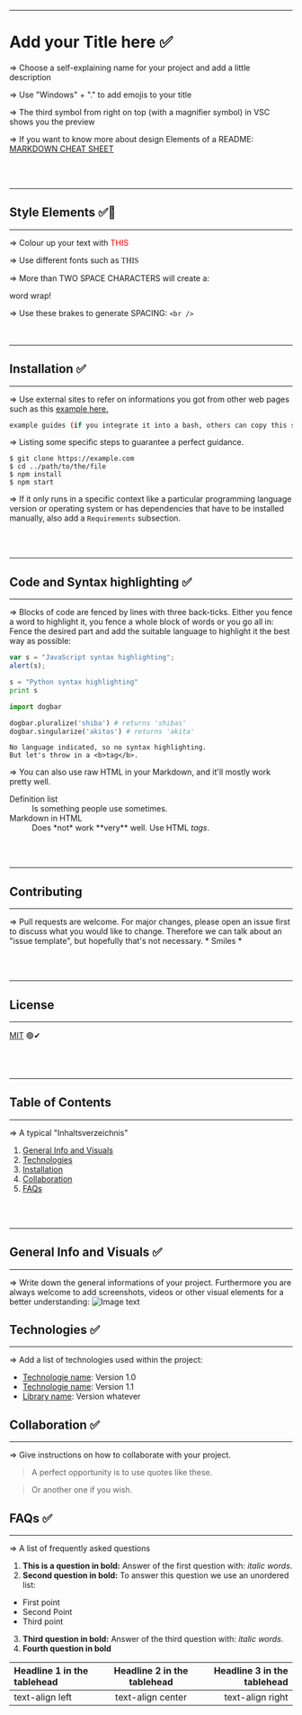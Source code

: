 ***
# Add your Title here ✅
=> Choose a self-explaining name for your project and add a little description

=> Use "Windows" + "." to add emojis to your title

=> The third symbol from right on top (with a magnifier symbol) in VSC shows you the preview

=> If you want to know more about design Elements of a README: [MARKDOWN CHEAT SHEET](https://www.markdownguide.org/cheat-sheet/)

<br />
<br />

***
## Style Elements ✅🎨
---
=> Colour up your text with <span style="color:red">THIS</span>

=> Use different fonts such as <span style="font-family:Papyrus; font-size:1em;">THIS</span>

=> More than TWO SPACE CHARACTERS will create a: 

word wrap!

=> Use these brakes to generate SPACING: ```<br />```
<br />
<br />
<br />

***
## Installation ✅
***
 
=> Use external sites to refer on informations you got from other web pages such as this [example here.](https://example.com/)

```bash
example guides (if you integrate it into a bash, others can copy this statement)
```
=> Listing some specific steps to guarantee a perfect guidance. 
```
$ git clone https://example.com
$ cd ../path/to/the/file
$ npm install
$ npm start
```
=> If it only runs in a specific context like a particular programming language version or operating system or has dependencies that have to be installed manually, also add a ```Requirements``` subsection.

<br />
<br />

***
## Code and Syntax highlighting ✅
***
=> Blocks of code are fenced by lines with three back-ticks. Either you fence a word to highlight it, you fence a whole block of words or you go all in: Fence the desired part and add the suitable language to highlight it the best way as possible:
```javascript
var s = "JavaScript syntax highlighting";
alert(s);
```
 
```python
s = "Python syntax highlighting"
print s
```
```python
import dogbar

dogbar.pluralize('shiba') # returns 'shibas'
dogbar.singularize('akitas') # returns 'akita'
```
 
```
No language indicated, so no syntax highlighting. 
But let's throw in a <b>tag</b>.
```

=> You can also use raw HTML in your Markdown, and it'll mostly work pretty well.

<dl>
  <dt>Definition list</dt>
  <dd>Is something people use sometimes.</dd>

  <dt>Markdown in HTML</dt>
  <dd>Does *not* work **very** well. Use HTML <em>tags</em>.</dd>
</dl>

<br />
<br />

***
## Contributing
***
=> Pull requests are welcome. For major changes, please open an issue first to discuss what you would like to change.
Therefore we can talk about an "issue template", but hopefully that's not necessary. * Smiles *

<br />
<br />

***
## License
***
[MIT](https://choosealicense.com/licenses/mit/) 🟢✔

<br />
<br />

***
## Table of Contents
***
=> A typical "Inhaltsverzeichnis"
1. [General Info and Visuals](#general-info)
2. [Technologies](#technologies)
3. [Installation](#installation)
4. [Collaboration](#collaboration)
5. [FAQs](#faqs)

<br />
<br />

***
## General Info and Visuals ✅
***
=> Write down the general informations of your project. Furthermore you are always welcome to add screenshots, videos or other visual elements for a better understanding:
![Image text](https://icon-library.com/images/shiba-inu-icon/shiba-inu-icon-21.jpg "This is a cute Shiba. Hug him!")

## Technologies ✅
***
 => Add a list of technologies used within the project:
* [Technologie name](https://example.com): Version 1.0
* [Technologie name](https://example.com): Version 1.1
* [Library name](https://example.com): Version whatever


## Collaboration ✅
***
=> Give instructions on how to collaborate with your project.
> A perfect opportunity is to use quotes like these.

> Or another one if you wish.

## FAQs ✅
***
=> A list of frequently asked questions
1. **This is a question in bold:**
Answer of the first question with: _italic words_. 
2. __Second question in bold:__ 
To answer this question we use an unordered list:
* First point
* Second Point
* Third point
3. **Third question in bold:**
Answer of the third question with: *italic words*.
4. **Fourth question in bold**

| Headline 1 in the tablehead | Headline 2 in the tablehead | Headline 3 in the tablehead |
|:--------------|:-------------:|--------------:|
| text-align left | text-align center | text-align right |



